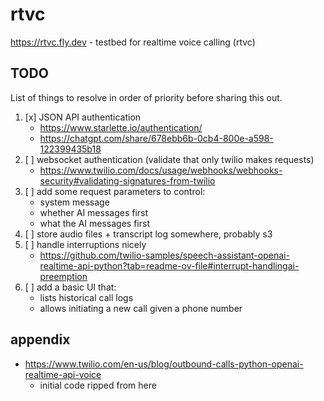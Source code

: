 # rtvc

https://rtvc.fly.dev - testbed for realtime voice calling (rtvc)

## TODO

List of things to resolve in order of priority before sharing this out.

1. [x] JSON API authentication
    * https://www.starlette.io/authentication/
    * https://chatgpt.com/share/678ebb6b-0cb4-800e-a598-122399435b18
1. [ ] websocket authentication (validate that only twilio makes requests)
    * https://www.twilio.com/docs/usage/webhooks/webhooks-security#validating-signatures-from-twilio
1. [ ] add some request parameters to control:
    * system message
    * whether AI messages first
    * what the AI messages first
1. [ ] store audio files + transcript log somewhere, probably s3
1. [ ] handle interruptions nicely
    * https://github.com/twilio-samples/speech-assistant-openai-realtime-api-python?tab=readme-ov-file#interrupt-handlingai-preemption
1. [ ] add a basic UI that:
    * lists historical call logs
    * allows initiating a new call given a phone number

## appendix

* https://www.twilio.com/en-us/blog/outbound-calls-python-openai-realtime-api-voice
    * initial code ripped from here
